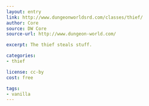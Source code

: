 ```yaml
---
layout: entry
link: http://www.dungeonworldsrd.com/classes/thief/
author: Core
source: DW Core
source-url: http://www.dungeon-world.com/

excerpt: The thief steals stuff.

categories:
- thief

license: cc-by
cost: free

tags:
- vanilla
---
```

